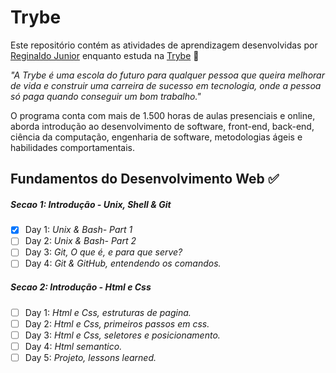 # Trybe

Este repositório contém as atividades de aprendizagem desenvolvidas por [Reginaldo Junior](https://www.linkedin.com/in/reginaldogoesjunior/) enquanto estuda na [Trybe](https://www.betrybe.com/) :rocket:

_"A Trybe é uma escola do futuro para qualquer pessoa que queira melhorar de vida e construir uma carreira de sucesso em tecnologia, onde a pessoa só paga quando conseguir um bom trabalho."_

O programa conta com mais de 1.500 horas de aulas presenciais e online, aborda introdução ao desenvolvimento de software, front-end, back-end, ciência da computação, engenharia de software, metodologias ágeis e habilidades comportamentais.

## Fundamentos do Desenvolvimento Web :white_check_mark:

##### Secao 1: Introdução - Unix, Shell & Git

- [x] Day 1: _Unix & Bash- Part 1_
- [ ] Day 2: _Unix & Bash- Part 2_
- [ ] Day 3: _Git, O que é, e para que serve?_
- [ ] Day 4: _Git & GitHub, entendendo os comandos._

##### Secao 2: Introdução - Html e Css

- [ ] Day 1: _Html e Css, estruturas de pagina._
- [ ] Day 2: _Html e Css, primeiros passos em css._
- [ ] Day 3: _Html e Css, seletores e posicionamento._
- [ ] Day 4: _Html semantico._
- [ ] Day 5: _Projeto, lessons learned._
